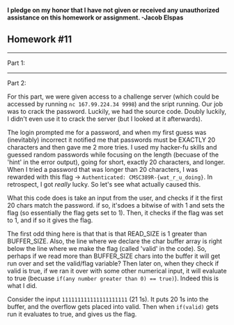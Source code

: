 <b>I pledge on my honor that I have not given or received any unauthorized assistance on this homework or assignment. -Jacob Elspas</b>

<h2>Homework #11</h2>
  
---
Part 1:

---
Part 2:

For this part, we were given access to a challenge server (which could be accessed by running `nc 167.99.224.34 9998`) and the sript running. Our job was to crack the password. Luckily, we had the source code. Doubly luckily, I didn't even use it to crack the server (but I looked at it afterwards).

The login prompted me for a password, and when my first guess was (inevitably) incorrect it notified me that passwords must be EXACTLY 20 characters and then gave me 2 more tries. I used my hacker-fu skills and guessed random passwords while focusing on the length (becuase of the 'hint' in the error output), going for short, exactly 20 characters, and longer. When I tried a password that was longer than 20 characters, I was rewarded with this flag -> `Authenticated: CMSC389R-{wat_r_u_doing}`. In retrospect, I got <i> really </i> lucky. So let's see what actually caused this.

What this code does is take an input from the user, and checks if it the first 20 chars match the password. if so, it'sdoes a bitwise of with 1 and sets the flag (so essentially the flag gets set to 1). Then, it checks if the flag was set to 1, and if so it gives the flag. 

The first odd thing here is that that is that READ_SIZE is 1 greater than BUFFER_SIZE. Also, the line where we declare the char buffer array is right below the line where we make the flag (called 'valid' in the code). So, perhaps if we read more than BUFFER_SIZE chars into the buffer it will get run over and set the valid/flag variable? Then later on, when they check if valid is true, if we ran it over with some other numerical input, it will evaluate to true (becuase `if(any number greater than 0) == true)`). Indeed this is what I did.

Consider the input `111111111111111111111` (21 1s). It puts 20 1s into the buffer, and the overflow gets placed into valid. Then when `if(valid)` gets run it evaluates to true, and gives us the flag. 
